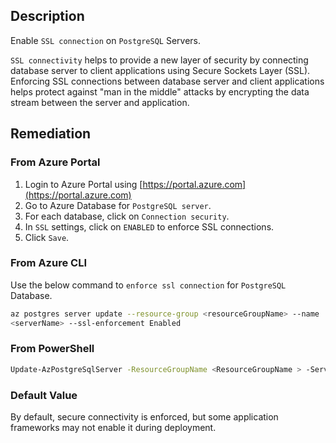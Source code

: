 ## Description

Enable `SSL connection` on `PostgreSQL` Servers.

`SSL connectivity` helps to provide a new layer of security by connecting database server to client applications using Secure Sockets Layer (SSL). Enforcing SSL connections between database server and client applications helps protect against "man in the middle" attacks by encrypting the data stream between the server and application.

## Remediation

### From Azure Portal

1. Login to Azure Portal using [https://portal.azure.com](https://portal.azure.com)
2. Go to Azure Database for `PostgreSQL server`.
3. For each database, click on `Connection security`.
4. In `SSL` settings, click on `ENABLED` to enforce SSL connections.
5. Click `Save`.

### From Azure CLI

Use the below command to `enforce ssl connection` for `PostgreSQL` Database.

```bash
az postgres server update --resource-group <resourceGroupName> --name
<serverName> --ssl-enforcement Enabled
```

### From PowerShell

```bash
Update-AzPostgreSqlServer -ResourceGroupName <ResourceGroupName > -ServerName <ServerName> -SslEnforcement Enabled
```

### Default Value

By default, secure connectivity is enforced, but some application frameworks may not enable it during deployment.
